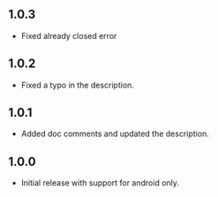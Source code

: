 ## 1.0.3
* Fixed already closed error

## 1.0.2
* Fixed a typo in the description.

## 1.0.1
* Added doc comments and updated the description.

## 1.0.0

* Initial release with support for android only.
